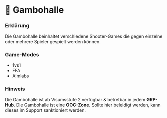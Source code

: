 # 🔫 Gambohalle

### Erklärung <a href="#0-toc-title" id="0-toc-title"></a>

Die Gambohalle beinhaltet verschiedene Shooter-Games die gegen einzelne oder mehrere Spieler gespielt werden können.

### Game-Modes <a href="#1-toc-title" id="1-toc-title"></a>

* 1vs1
* FFA
* Aimlabs

### Hinweis <a href="#2-toc-title" id="2-toc-title"></a>

Die Gambohalle ist ab Visumsstufe 2 verfügbar & betretbar in jedem **GRP-Hub**. Die Gambohalle ist eine **OOC-Zone.** Sollte hier beleidigt werden, kann dieses im Support sanktioniert werden.
